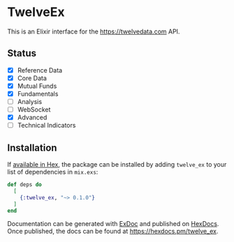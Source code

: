 # TwelveEx

This is an Elixir interface for the https://twelvedata.com API.

## Status

- [x] Reference Data
- [x] Core Data
- [x] Mutual Funds
- [x] Fundamentals
- [ ] Analysis
- [ ] WebSocket
- [x] Advanced
- [ ] Technical Indicators

## Installation

If [available in Hex](https://hex.pm/docs/publish), the package can be installed
by adding `twelve_ex` to your list of dependencies in `mix.exs`:

```elixir
def deps do
  [
    {:twelve_ex, "~> 0.1.0"}
  ]
end
```

Documentation can be generated with [ExDoc](https://github.com/elixir-lang/ex_doc)
and published on [HexDocs](https://hexdocs.pm). Once published, the docs can
be found at <https://hexdocs.pm/twelve_ex>.

